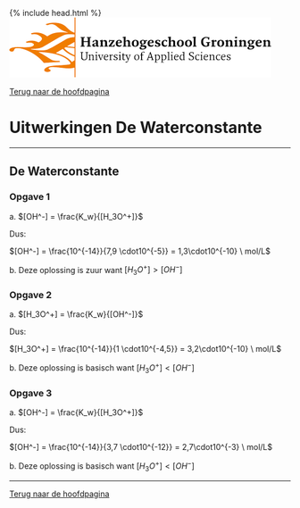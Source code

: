 {% include head.html %}
![Hanze](../hanze/hanze.png)

[Terug naar de hoofdpagina ](../index.md)

# Uitwerkingen De Waterconstante

---

## De Waterconstante

### Opgave 1

a. $[OH^-] = \frac{K_w}{[H_3O^+]}$  

Dus:  

$[OH^-] = \frac{10^{-14}}{7,9 \cdot10^{-5}} = 1,3\cdot10^{-10} \ mol/L$  

b. Deze oplossing is zuur want $[H_3O^+] >[OH^-]$  

### Opgave 2

a. $[H_3O^+] = \frac{K_w}{[OH^-]}$  

Dus:

$[H_3O^+] = \frac{10^{-14}}{1 \cdot10^{-4,5}} = 3,2\cdot10^{-10} \ mol/L$  

b. Deze oplossing is basisch want $[H_3O^+] < [OH^-]$  

### Opgave 3

a. $[OH^-] = \frac{K_w}{[H_3O^+]}$  

Dus:  

$[OH^-] = \frac{10^{-14}}{3,7 \cdot10^{-12}} = 2,7\cdot10^{-3} \ mol/L$  

b. Deze oplossing is basisch want $[H_3O^+] < [OH^-]$  

---

[Terug naar de hoofdpagina ](../index.md)
